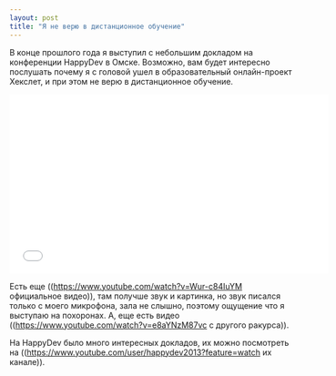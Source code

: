 ```yaml
---
layout: post
title: "Я не верю в дистанционное обучение"
---
```

В конце прошлого года я выступил с небольшим докладом на конференции HappyDev в Омске. Возможно, вам будет интересно послушать почему я с головой ушел в образовательный онлайн-проект Хекслет, и при этом не верю в дистанционное обучение.

<iframe width="560" height="315" src="//www.youtube.com/embed/a2GWZ8wNt_k" frameborder="0" allowfullscreen></iframe>

Есть еще ((https://www.youtube.com/watch?v=Wur-c84IuYM официальное видео)), там получше звук и картинка, но звук писался только с моего микрофона, зала не слышно, поэтому ощущение что я выступаю на похоронах. А, еще есть видео ((https://www.youtube.com/watch?v=e8aYNzM87vc с другого ракурса)).

На HappyDev было много интересных докладов, их можно посмотреть на ((https://www.youtube.com/user/happydev2013?feature=watch их канале)).

